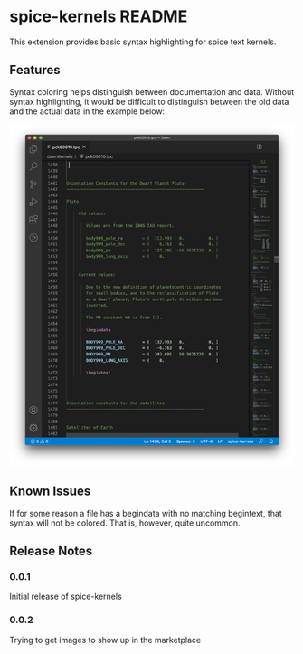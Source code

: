 # spice-kernels README

This extension provides basic syntax highlighting for spice text kernels.

## Features

Syntax coloring helps distinguish between documentation and data. Without syntax highlighting, it would
be difficult to distinguish between the old data and the actual data in the example below:

![syntax coloring](./screenshot.png)

## Known Issues

If for some reason a file has a begindata with no matching begintext, that
syntax will not be colored. That is, however, quite uncommon.

## Release Notes

### 0.0.1

Initial release of spice-kernels

### 0.0.2

Trying to get images to show up in the marketplace
